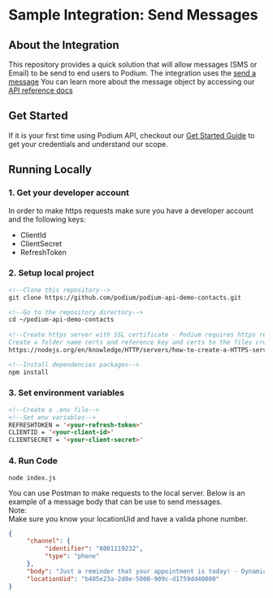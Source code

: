 # Sample Integration: Send Messages


## About the Integration
This repository provides a quick solution that will allow messages (SMS or Email) to be send to end users
to Podium. The integration uses the <a href="https://docs.podium.com/reference/messagesend-1">send a message</a>
You can learn more about the message object by accessing
our <a href="https://docs.podium.com/reference/the-message-object">API reference docs</a>


## Get Started
If it is your first time using Podium API, checkout our <a href="https://docs.podium.com/docs/getting-started">Get Started Guide</a> to get your credentials and understand our scope.

## Running Locally
### 1. Get your developer account 
In order to make https requests make sure you have a developer account and the following keys:
<ul>
  <li>ClientId</li>
  <li>ClientSecret</li>
  <li>RefreshToken</li>
</ul>

### 2. Setup local project
```html
<!--Clone this repository-->
git clone https://github.com/podium/podium-api-demo-contacts.git

<!--Go to the repository directory-->
cd ~/podium-api-demo-contacts
 
<!--Create https server with SSL certificate - Podium requires https requests
Create a folder name certs and reference key and certs to the files created in the folder-->
https://nodejs.org/en/knowledge/HTTP/servers/how-to-create-a-HTTPS-server/

<!--Install dependencies packages-->
npm install
```
### 3. Set environment variables
```html
<!--Create a .env file-->
<!--Set env variables-->
REFRESHTOKEN = '<your-refresh-token>'
CLIENTID = '<your-client-id>'
CLIENTSECRET = '<your-client-secret>'

```

### 4. Run Code
```
node index.js
```

You can use Postman to make requests to the local server. Below is an example of a message body that can be use to send messages. <br>Note:</br> Make sure you know your locationUid and have a valida phone number.
```json
{
     "channel": {
          "identifier": "8001119232",
          "type": "phone"
     },
     "body": "Just a reminder that your appointment is today! - Dynamic Body",
     "locationUid": "b405e23a-2d8e-5000-909c-d1759dd40000"
}
```